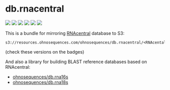 # db.rnacentral

[![](https://travis-ci.org/ohnosequences/db.rnacentral.svg?branch=master)](https://travis-ci.org/ohnosequences/db.rnacentral)
[![](https://img.shields.io/codacy/???.svg)](https://www.codacy.com/app/ohnosequences/db.rnacentral)
[![](https://img.shields.io/badge/RNAcentral-v5.0-blue.svg)](http://blog.rnacentral.org/2016/03/rnacentral-release-5.html)
[![](http://github-release-version.herokuapp.com/github/ohnosequences/db.rnacentral/release.svg)](https://github.com/ohnosequences/db.rnacentral/releases/latest)
[![](https://img.shields.io/badge/license-AGPLv3-blue.svg)](https://tldrlegal.com/license/gnu-affero-general-public-license-v3-%28agpl-3.0%29)
[![](https://img.shields.io/badge/contact-gitter_chat-dd1054.svg)](https://gitter.im/ohnosequences/db.rnacentral)

This is a bundle for mirroring [RNAcentral](http://rnacentral.org/) database to S3:

```
s3://resources.ohnosequences.com/ohnosequences/db.rnacentral/<RNAcental_version>/<release_version>/
```

(check these versions on the badges)

And also a library for building BLAST reference databases based on RNAcentral:

- [ohnosequences/db.rna16s](https://github.com/ohnosequences/db.rna16s)
- [ohnosequences/db.rna18s](https://github.com/ohnosequences/db.rna18s)
